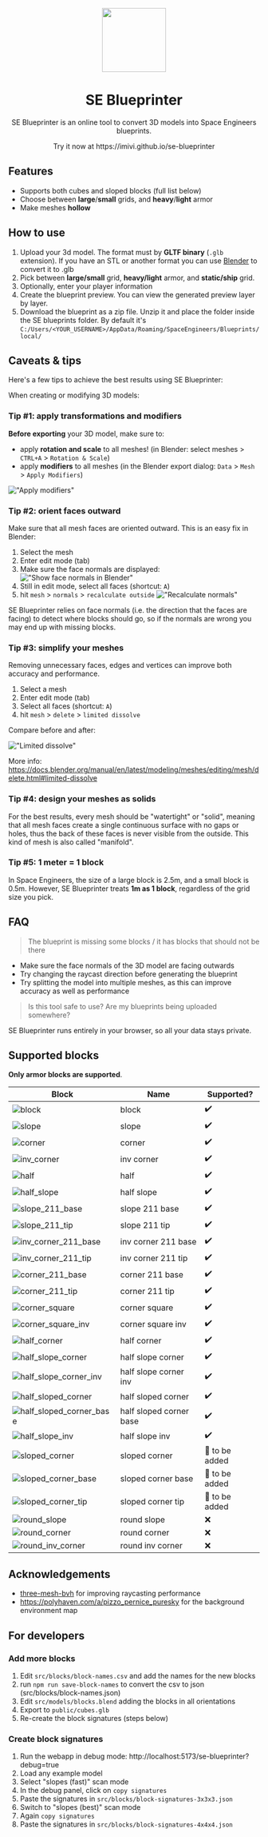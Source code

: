 <p align="center">
  <img src="docs/logo.svg" width="128" height="128"/>
</p>

<h1 align="center">
  SE Blueprinter
</h1>

<p align="center">
  SE Blueprinter is an online tool to convert 3D models into Space Engineers blueprints.
</p>

<p align="center">
  Try it now at https://imivi.github.io/se-blueprinter
</p>


## Features

* Supports both cubes and sloped blocks (full list below)
* Choose between **large**/**small** grids, and **heavy**/**light** armor
* Make meshes **hollow**

## How to use

1. Upload your 3d model. The format must by **GLTF binary** (`.glb` extension). If you have an STL or another format you can use [Blender](https://www.blender.org/) to convert it to .glb
1. Pick between **large/small** grid, **heavy/light** armor, and **static/ship** grid.
1. Optionally, enter your player information
1. Create the blueprint preview. You can view the generated preview layer by layer.
1. Download the blueprint as a zip file. Unzip it and place the folder inside the SE blueprints folder. By default it's `C:/Users/<YOUR_USERNAME>/AppData/Roaming/SpaceEngineers/Blueprints/local/`

## Caveats & tips

Here's a few tips to achieve the best results using SE Blueprinter:

When creating or modifying 3D models:

### Tip #1: apply transformations and modifiers

**Before exporting** your 3D model, make sure to:

* apply **rotation and scale** to all meshes! (in Blender: select meshes > `CTRL+A` > `Rotation & Scale`)
* apply **modifiers** to all meshes (in the Blender export dialog: `Data` > `Mesh` > `Apply Modifiers`)

!["Apply modifiers"](/docs/export_apply_modifiers.png)

### Tip #2: orient faces outward

Make sure that all mesh faces are oriented outward. This is an easy fix in Blender:

1. Select the mesh
1. Enter edit mode (tab)
1. Make sure the face normals are displayed:
  !["Show face normals in Blender"](/docs/show_normals_arrows.png)
1. Still in edit mode, select all faces (shortcut: `A`)
1. hit `mesh` > `normals` > `recalculate outside`
  !["Recalculate normals"](/docs/recalculate_normals.png)

SE Blueprinter relies on face normals (i.e. the direction that the faces are facing) to detect where blocks should go, so if the normals are wrong you may end up with missing blocks.

### Tip #3: simplify your meshes

Removing unnecessary faces, edges and vertices can improve both accuracy and performance.

1. Select a mesh
2. Enter edit mode (tab)
3. Select all faces (shortcut: `A`)
3. hit `mesh` > `delete` > `limited dissolve`

Compare before and after:

!["Limited dissolve"](/docs/dissolve_faces_before_after.png)

More info: https://docs.blender.org/manual/en/latest/modeling/meshes/editing/mesh/delete.html#limited-dissolve

### Tip #4: design your meshes as solids

For the best results, every mesh should be "watertight" or "solid", meaning that all mesh faces create a single continuous surface with no gaps or holes, thus the back of these faces is never visible from the outside. This kind of mesh is also called "manifold".

### Tip #5: 1 meter = 1 block

In Space Engineers, the size of a large block is 2.5m, and a small block is 0.5m. However, SE Blueprinter treats **1m as 1 block**, regardless of the grid size you pick.

## FAQ

> The blueprint is missing some blocks / it has blocks that should not be there

* Make sure the face normals of the 3D model are facing outwards
* Try changing the raycast direction before generating the blueprint
* Try splitting the model into multiple meshes, as this can improve accuracy as well as performance

> Is this tool safe to use? Are my blueprints being uploaded somewhere?

SE Blueprinter runs entirely in your browser, so all your data stays private.

## Supported blocks

**Only armor blocks are supported**.

| Block                                                                 | Name                    | Supported? |
| --------------------------------------------------------------------- | ----------------------- | ---------- |
| ![block](public/blocks/block.png)                                     | block                   | ✔️         |
| ![slope](public/blocks/slope.png)                                     | slope                   | ✔️         |
| ![corner](public/blocks/corner.png)                                   | corner                  | ✔️         |
| ![inv_corner](public/blocks/inv_corner.png)                           | inv corner              | ✔️         |
| ![half](public/blocks/half.png)                                       | half                    | ✔️         |
| ![half_slope](public/blocks/half_slope.png)                           | half slope              | ✔️         |
| ![slope_211_base](public/blocks/slope_211_base.png)                   | slope 211 base          | ✔️         |
| ![slope_211_tip](public/blocks/slope_211_tip.png)                     | slope 211 tip           | ✔️         |
| ![inv_corner_211_base](public/blocks/inv_corner_211_base.png)         | inv corner 211 base     | ✔️         |
| ![inv_corner_211_tip](public/blocks/inv_corner_211_tip.png)           | inv corner 211 tip      | ✔️         |
| ![corner_211_base](public/blocks/corner_211_base.png)                 | corner 211 base         | ✔️         |
| ![corner_211_tip](public/blocks/corner_211_tip.png)                   | corner 211 tip          | ✔️         |
| ![corner_square](public/blocks/corner_square.png)                     | corner square           | ✔️         |
| ![corner_square_inv](public/blocks/corner_square_inv.png)             | corner square inv       | ✔️         |
| ![half_corner](public/blocks/half_corner.png)                         | half corner             | ✔️         |
| ![half_slope_corner](public/blocks/half_slope_corner.png)             | half slope corner       | ✔️         |
| ![half_slope_corner_inv](public/blocks/half_slope_corner_inv.png)     | half slope corner inv   | ✔️         |
| ![half_sloped_corner](public/blocks/half_sloped_corner.png)           | half sloped corner      | ✔️         |
| ![half_sloped_corner_base](public/blocks/half_sloped_corner_base.png) | half sloped corner base | ✔️         |
| ![half_slope_inv](public/blocks/half_slope_inv.png)                   | half slope inv          | ✔️         |
| ![sloped_corner](public/blocks/sloped_corner.png)                     | sloped corner           | 🚧 to be added         |
| ![sloped_corner_base](public/blocks/sloped_corner_base.png)           | sloped corner base      | 🚧 to be added         |
| ![sloped_corner_tip](public/blocks/sloped_corner_tip.png)             | sloped corner tip       | 🚧 to be added         |
| ![round_slope](public/blocks/round_slope.png)                         | round slope             | ❌         |
| ![round_corner](public/blocks/round_corner.png)                       | round corner            | ❌         |
| ![round_inv_corner](public/blocks/round_inv_corner.png)               | round inv corner        | ❌         |

## Acknowledgements

* [three-mesh-bvh](https://github.com/gkjohnson/three-mesh-bvh) for improving raycasting performance
* https://polyhaven.com/a/pizzo_pernice_puresky for the background environment map

## For developers

### Add more blocks

1. Edit `src/blocks/block-names.csv` and add the names for the new blocks
2. run `npm run save-block-names` to convert the csv to json (src/blocks/block-names.json)
3. Edit `src/models/blocks.blend` adding the blocks in all orientations
4. Export to `public/cubes.glb`
5. Re-create the block signatures (steps below)

### Create block signatures

1. Run the webapp in debug mode: http://localhost:5173/se-blueprinter?debug=true
2. Load any example model
3. Select "slopes (fast)" scan mode
4. In the debug panel, click on `copy signatures`
5. Paste the signatures in `src/blocks/block-signatures-3x3x3.json`
6. Switch to "slopes (best)" scan mode
7. Again `copy signatures`
8. Paste the signatures in `src/blocks/block-signatures-4x4x4.json`